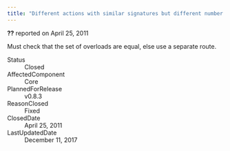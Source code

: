 ```yaml
---
title: "Different actions with similar signatures but different number of overloads are grouped into the same route #245"
---
```

<div class="issue-report"><div class="issue-header"><b>??</b> reported on <time datetime="2011-04-25T16:49:54.217-07:00" title="2011-04-25T16:49:54.217-07:00">April 25, 2011</time></div><div class="issue-message" markdown="1">

Must check that the set of overloads are equal, else use a separate route.

</div><div class="issue-footer"><dl><dt>Status</dt><dd>Closed</dd><dt>AffectedComponent</dt><dd>Core</dd><dt>PlannedForRelease</dt><dd>v0.8.3</dd><dt>ReasonClosed</dt><dd>Fixed</dd><dt>ClosedDate</dt><dd><time datetime="2011-04-25T21:58:37.75-07:00" title="2011-04-25T21:58:37.75-07:00">April 25, 2011</time></dd><dt>LastUpdatedDate</dt><dd><time datetime="2017-12-11T02:15:56.247-08:00" title="2017-12-11T02:15:56.247-08:00">December 11, 2017</time></dd></dl></div></div>